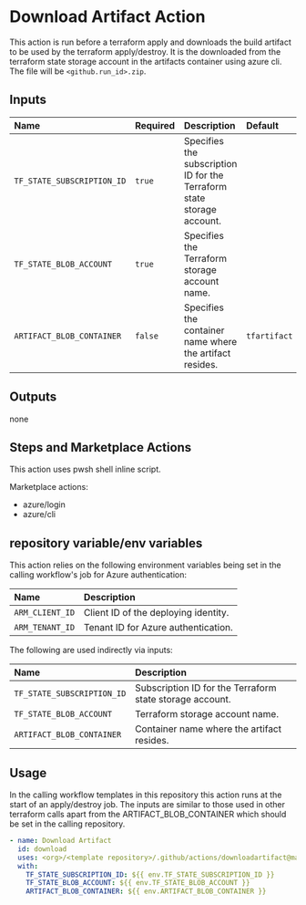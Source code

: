 # Download Artifact Action

This action is run before a terraform apply and downloads the build artifact to be used by the terraform apply/destroy. It is the downloaded from the terraform state storage account in the artifacts container using azure cli. The file will be `<github.run_id>.zip`.

## Inputs

| Name                       | Required | Description                                       | Default      |
| :------------------------- | :------- | :------------------------------------------------ | :----------- |
| `TF_STATE_SUBSCRIPTION_ID` | `true`   | Specifies the subscription ID for the Terraform state storage account. | |
| `TF_STATE_BLOB_ACCOUNT`    | `true`   | Specifies the Terraform storage account name.     |  |
| `ARTIFACT_BLOB_CONTAINER`  | `false`  | Specifies the container name where the artifact resides. | `tfartifact` |

## Outputs

none

## Steps and Marketplace Actions

This action uses pwsh shell inline script.

Marketplace actions:

- azure/login
- azure/cli

## repository variable/env variables

This action relies on the following environment variables being set in the calling workflow's job for Azure authentication:

| Name                  | Description                         |
| :-------------------- | :---------------------------------- |
| `ARM_CLIENT_ID`       | Client ID of the deploying identity. |
| `ARM_TENANT_ID`       | Tenant ID for Azure authentication. |

The following are used indirectly via inputs:

| Name                       | Description                                                    |
| :------------------------- | :------------------------------------------------------------- |
| `TF_STATE_SUBSCRIPTION_ID` | Subscription ID for the Terraform state storage account.       |
| `TF_STATE_BLOB_ACCOUNT`    | Terraform storage account name.                                |
| `ARTIFACT_BLOB_CONTAINER`  | Container name where the artifact resides.                     |

## Usage

In the calling workflow templates in this repository this action runs at the start of an apply/destroy job. The inputs are similar to those used in other terraform calls apart from the ARTIFACT_BLOB_CONTAINER which should be set in the calling repository.

```yaml
- name: Download Artifact
  id: download
  uses: <org>/<template repository>/.github/actions/downloadartifact@main
  with:
    TF_STATE_SUBSCRIPTION_ID: ${{ env.TF_STATE_SUBSCRIPTION_ID }}
    TF_STATE_BLOB_ACCOUNT: ${{ env.TF_STATE_BLOB_ACCOUNT }}
    ARTIFACT_BLOB_CONTAINER: ${{ env.ARTIFACT_BLOB_CONTAINER }}
```
